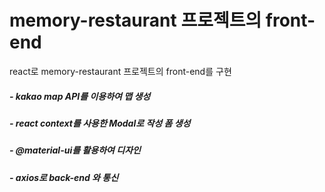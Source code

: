 # memory-restaurant 프로젝트의 front-end 

react로 memory-restaurant 프로젝트의 front-end를 구현

##### - kakao map API를 이용하여 맵 생성

##### - react context를 사용한 Modal로 작성 폼 생성

##### - @material-ui를 활용하여 디자인

##### - axios로 back-end 와 통신


